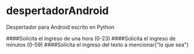 # despertadorAndroid
Despertador para Android escrito en Python

####Solicita el ingreso de una hora (0-23)
####Solicita el ingreso de minutos (0-59)
####Solicita el ingreso del texto a mencionar("lo que sea")
